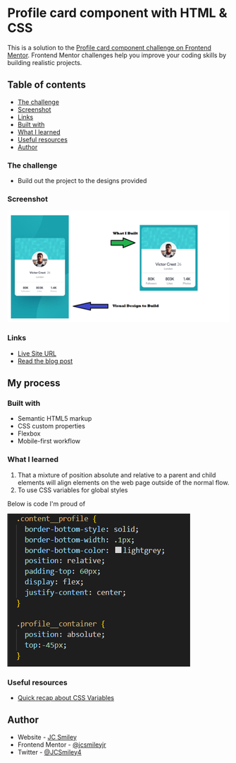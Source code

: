 # Profile card component with HTML & CSS

This is a solution to the [Profile card component challenge on Frontend Mentor](https://www.frontendmentor.io/challenges/profile-card-component-cfArpWshJ). Frontend Mentor challenges help you improve your coding skills by building realistic projects. 

## Table of contents
- [The challenge](#the-challenge)
- [Screenshot](#screenshot)
- [Links](#links)
- [Built with](#built-with)
- [What I learned](#what-i-learned)
- [Useful resources](#useful-resources)
- [Author](#author)

### The challenge

- Build out the project to the designs provided

### Screenshot

![Image of designs vs what was built](./images/what-i-built.png)

### Links

- [Live Site URL](https://jcsmileyjr.github.io/Profile-card-component/)
- [Read the blog post](https://dev.to/jcsmileyjr/frontend-challenge-4-profile-card-component-46b9)

## My process

### Built with

- Semantic HTML5 markup
- CSS custom properties
- Flexbox
- Mobile-first workflow

### What I learned

1. That a mixture of position absolute and relative to a parent and child elements will align elements on the web page outside of the normal flow.
2. To use CSS variables for global styles

Below is code I'm proud of

![Absolute and Relative positioning](./images/center-image-code.PNG)

### Useful resources

- [Quick recap about CSS Variables](https://css-tricks.com/difference-between-types-of-css-variables/)

## Author

- Website - [JC Smiley](https://www.jcsmileyjr.com)
- Frontend Mentor - [@jcsmileyjr](https://www.frontendmentor.io/profile/jcsmileyjr)
- Twitter - [@JCSmiley4](https://twitter.com/JCSmiley4)
